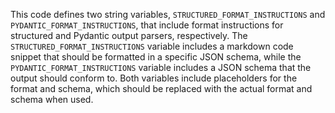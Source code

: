 This code defines two string variables, `STRUCTURED_FORMAT_INSTRUCTIONS` and `PYDANTIC_FORMAT_INSTRUCTIONS`, that include format instructions for structured and Pydantic output parsers, respectively. The `STRUCTURED_FORMAT_INSTRUCTIONS` variable includes a markdown code snippet that should be formatted in a specific JSON schema, while the `PYDANTIC_FORMAT_INSTRUCTIONS` variable includes a JSON schema that the output should conform to. Both variables include placeholders for the format and schema, which should be replaced with the actual format and schema when used.

